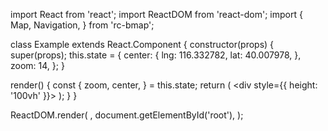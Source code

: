 import React from 'react';
import ReactDOM from 'react-dom';
import {
  Map,
  Navigation,
} from 'rc-bmap';

class Example extends React.Component {
  constructor(props) {
    super(props);
    this.state = {
      center: {
        lng: 116.332782,
        lat: 40.007978,
      },
      zoom: 14,
    };
  }

  render() {
    const {
      zoom, center,
    } = this.state;
    return (
      <div style={{ height: '100vh' }}>
        <Map
          ak="dbLUj1nQTvDvKXkov5fhnH5HIE88RUEO"
          center={center}
          zoom={zoom}
        >
          <Navigation />
        </Map>
      </div>
    );
  }
}

ReactDOM.render(
  <Example />,
  document.getElementById('root'),
);
